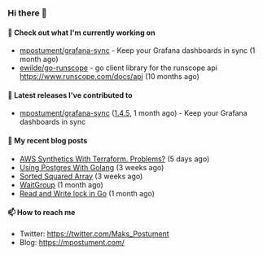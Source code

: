 ### Hi there 👋

#### 👷 Check out what I'm currently working on

- [mpostument/grafana-sync](https://github.com/mpostument/grafana-sync) - Keep your Grafana dashboards in sync (1 month ago)
- [ewilde/go-runscope](https://github.com/ewilde/go-runscope) - go client library for the runscope  api https://www.runscope.com/docs/api (10 months ago)

#### 🔭 Latest releases I've contributed to

- [mpostument/grafana-sync](https://github.com/mpostument/grafana-sync) ([1.4.5](https://github.com/mpostument/grafana-sync/releases/tag/1.4.5), 1 month ago) - Keep your Grafana dashboards in sync

#### 📜 My recent blog posts

- [AWS Synthetics With Terraform. Problems?](https://mpostument.com/2022/03/08/aws-synthetics-with-terraform/) (5 days ago)
- [Using Postgres With Golang](https://mpostument.com/2022/02/20/connecting-to-postgres-with-golang/) (3 weeks ago)
- [Sorted Squared Array](https://mpostument.com/2022/02/14/sorted-squared-array/) (3 weeks ago)
- [WaitGroup](https://mpostument.com/2022/02/02/wait-groups/) (1 month ago)
- [Read and Write lock in Go](https://mpostument.com/2022/01/31/rwlock/) (1 month ago)

#### 📫 How to reach me

- Twitter: https://twitter.com/Maks_Postument
- Blog: https://mpostument.com/
